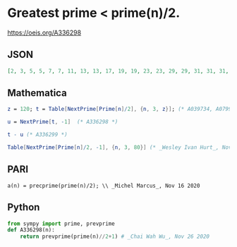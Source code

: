 # Greatest prime < prime\(n\)/2\.
https://oeis.org/A336298
## JSON
```JSON
[2, 3, 5, 5, 7, 7, 11, 13, 13, 17, 19, 19, 23, 23, 29, 29, 31, 31, 31, 37, 41, 43, 47, 47, 47, 53, 53, 53, 61, 61, 67, 67, 73, 73, 73, 79, 83, 83, 89, 89, 89, 89, 97, 97, 103, 109, 113, 113, 113, 113, 113, 113, 127, 131, 131, 131, 137, 139, 139, 139, 151, 151]
```
## Mathematica
```Mathematica
z = 120; t = Table[NextPrime[Prime[n]/2], {n, 3, z}]; (* A039734, A079953 *)
```
```Mathematica
u = NextPrime[t, -1]  (* A336298 *)
```
```Mathematica
t - u (* A336299 *)
```
```Mathematica
Table[NextPrime[Prime[n]/2, -1], {n, 3, 80}] (* _Wesley Ivan Hurt_, Nov 26 2020 *)
```
## PARI
```PARI
a(n) = precprime(prime(n)/2); \\ _Michel Marcus_, Nov 16 2020
```
## Python
```Python
from sympy import prime, prevprime
def A336298(n):
    return prevprime(prime(n)//2+1) # _Chai Wah Wu_, Nov 26 2020
```
